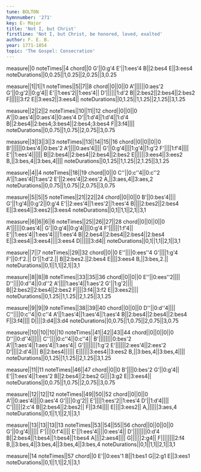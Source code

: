 ```yaml
---
tune: BOLTON
hymnnumber: '271'
key: E♭ Major
title: 'Not I, but Christ'
firstline: 'Not I, but Christ, be honored, loved, exalted'
author: F. E. B.
year: 1771-1854
topic: 'The Gospel: Consecration'
---
```

measure||0
noteTimes||4
chord||0
G'||0:g'4
E'||1:ees'4
B||2:bes4
E||3:ees4
noteDurations||0,0.25||1,0.25||2,0.25||3,0.25

measure||1||1||1
noteTimes||5||7||8
chord||0||0||0
A'||||||0:aes'2
G'||0:g'2||0:g'4||
E'||1:ees'2||1:ees'4||
D'||||||1:d'2
B||2:bes2||2:bes4||2:bes2
F||||||3:f2
E||3:ees2||3:ees4||
noteDurations||0,1.25||1,1.25||2,1.25||3,1.25

measure||2||2||2
noteTimes||10||11||12
chord||0||0||0
A'||0:aes'4||0:aes'4||0:aes'4
D'||1:d'4||1:d'4||1:d'4
B||2:bes4||2:bes4;3:bes4||2:bes4;3:bes4
F||3:f4||||
noteDurations||0,0.75||1,0.75||2,0.75||3,0.75

measure||3||3||3||3
noteTimes||13||14||15||16
chord||0||0||0||0
B'||||||0:bes'4||0:bes'2
A'||||0:aes'4||||
G'||0:g'4||||1:g'4||1:g'2
F'||||1:f'4||||
E'||1:ees'4||||||
B||2:bes4||2:bes4||2:bes4||2:bes2
E||||||3:ees4||3:ees2
B,||3:bes,4||3:bes,4||||
noteDurations||0,1.25||1,1.25||2,1.25||3,1.25

measure||4||4
noteTimes||18||19
chord||0||0
C''||0:c''4||0:c''2
A'||1:aes'4||1:aes'2
E'||2:ees'4||2:ees'2
A,||3:aes,4||3:aes,2
noteDurations||0,0.75||1,0.75||2,0.75||3,0.75

measure||5||5||5
noteTimes||21||22||24
chord||0||0||0
B'||0:bes'4||||
G'||1:g'4||0:g'2||0:g'4
E'||2:ees'4||1:ees'2||1:ees'4
B||||2:bes2||2:bes4
E||3:ees4||3:ees2||3:ees4
noteDurations||0,1||1,1||2,1||3,1

measure||6||6||6||6
noteTimes||25||26||27||28
chord||0||0||0||0
A'||||||0:aes'4||
G'||0:g'4||0:g'4||||0:g'4
F'||||||1:f'4||
E'||1:ees'4||1:ees'4||||1:ees'4
B||2:bes4||2:bes4||2:bes4||2:bes4
E||3:ees4||3:ees4||||3:ees4
D||||||3:d4||
noteDurations||0,1||1,1||2,1||3,1

measure||7||7
noteTimes||29||32
chord||0||0
E''||||0:ees''4
G'||||1:g'4
F'||0:f'2.||
D'||1:d'2.||
B||2:bes2.||2:bes4
E||||3:ees4
B,||3:bes,2.||
noteDurations||0,1||1,1||2,1||3,1

measure||8||8||8
noteTimes||33||35||36
chord||0||0||0
E''||0:ees''2||||
D''||||0:d''4||0:d''2
A'||||1:aes'4||1:aes'2
G'||1:g'2||||
B||2:bes2||2:bes4||2:bes2
F||||3:f4||3:f2
E||3:ees2||||
noteDurations||0,1.25||1,1.25||2,1.25||3,1.25

measure||9||9||9
noteTimes||38||39||40
chord||0||0||0
D''||0:d''4||||
C''||||0:c''4||0:c''4
A'||1:aes'4||1:aes'4||1:aes'4
B||2:bes4||2:bes4||2:bes4
F||3:f4||||
D||||3:d4||3:d4
noteDurations||0,0.75||1,0.75||2,0.75||3,0.75

measure||10||10||10||10
noteTimes||41||42||43||44
chord||0||0||0||0
D''||0:d''4||||||
C''||||0:c''4||0:c''4||
B'||||||||0:bes'2
A'||1:aes'4||1:aes'4||1:aes'4||
G'||||||||1:g'2
E'||||||2:ees'4||2:ees'2
D'||||2:d'4||||
B||2:bes4||||||
E||||||3:ees4||3:ees2
B,||3:bes,4||3:bes,4||||
noteDurations||0,1.25||1,1.25||2,1.25||3,1.25

measure||11||11
noteTimes||46||47
chord||0||0
B'||||0:bes'2
G'||0:g'4||
E'||1:ees'4||1:ees'2
B||2:bes4||2:bes2
G||||3:g2
E||3:ees4||
noteDurations||0,0.75||1,0.75||2,0.75||3,0.75

measure||12||12||12
noteTimes||49||50||52
chord||0||0||0
A'||0:aes'4||||0:aes'4
G'||||0:g'2||
E'||||1:ees'2||1:ees'4
D'||1:d'4||||
C'||||||2:c'4
B||2:bes4||2:bes2||
F||3:f4||||
E||||3:ees2||
A,||||||3:aes,4
noteDurations||0,1||1,1||2,1||3,1

measure||13||13||13||13
noteTimes||53||54||55||56
chord||0||0||0||0
G'||0:g'4||||||
F'||||0:f'4||||
E'||1:ees'4||||0:ees'4||
D'||||||||0:d'4
B||2:bes4||1:bes4||1:bes4||1:bes4
A||||2:aes4||||
G||||||2:g4||
F||||||||2:f4
B,||3:bes,4||3:bes,4||3:bes,4||3:bes,4
noteDurations||0,1||1,1||2,1||3,1

measure||14
noteTimes||57
chord||0
E'||0:ees'1
B||1:bes1
G||2:g1
E||3:ees1
noteDurations||0,1||1,1||2,1||3,1

